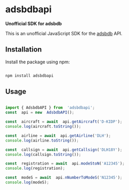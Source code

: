 
# adsbdbapi  

**Unofficial SDK for adsbdb**  

This is an unofficial JavaScript SDK for the [adsbdb](https://www.adsbdb.com) API.

## Installation

Install the package using npm:

```bash

npm install adsbdbapi

```

## Usage  

```javascript

import { AdsbdbAPI } from  'adsbdbapi';
const  api = new  AdsbdbAPI(); 

const  aircraft = await  api.getAircraft('D-KIDP');
console.log(aircraft.toString()); 

const  airline = await  api.getAirline('DLH');
console.log(airline.toString());  

const  callsign = await  api.getCallsign('DLH18Y');
console.log(callsign.toString()); 

const  registration = await  api.modeStoN('A12345');
console.log(registration);  

const  modeS = await  api.nNumberToModeS('N12345');
console.log(modeS);

```
